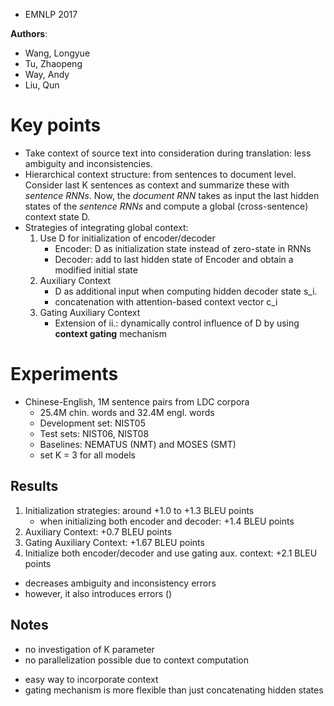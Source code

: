 * EMNLP 2017

**Authors**:
* Wang, Longyue
* Tu, Zhaopeng
* Way, Andy
* Liu, Qun

# Key points
* Take context of source text into consideration during translation: less ambiguity and inconsistencies.
* Hierarchical context structure: from sentences to document level. Consider last K sentences as context and summarize these with *sentence RNNs*. Now, the *document RNN* takes as input the last hidden states of the *sentence RNNs* and compute a global (cross-sentence) context state D.
* Strategies of integrating global context:
    1. Use D for initialization of encoder/decoder
        * Encoder: D as initialization state instead of zero-state in RNNs
        * Decoder: add to last hidden state of Encoder and obtain a modified initial state
    2. Auxiliary Context
        * D as additional input when computing hidden decoder state s_i.
        * concatenation with attention-based context vector c_i
    3. Gating Auxiliary Context
        * Extension of ii.: dynamically control influence of D by using **context gating** mechanism

# Experiments
* Chinese-English, 1M sentence pairs from LDC corpora
    * 25.4M chin. words and 32.4M engl. words
    * Development set: NIST05
    * Test sets: NIST06, NIST08
    * Baselines: NEMATUS (NMT) and MOSES (SMT)
    * set K = 3 for all models

## Results
1. Initialization strategies: around +1.0 to +1.3 BLEU points
    * when initializing both encoder and decoder: +1.4 BLEU points
2. Auxiliary Context: +0.7 BLEU points
3. Gating Auxiliary Context: +1.67 BLEU points
4. Initialize both encoder/decoder and use gating aux. context: +2.1 BLEU points

* decreases ambiguity and inconsistency errors
* however, it also introduces errors ()

## Notes
- no investigation of K parameter
- no parallelization possible due to context computation
+ easy way to incorporate context
+ gating mechanism is more flexible than just concatenating hidden states
